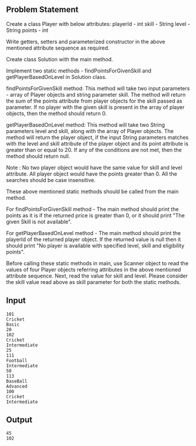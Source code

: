## Problem Statement
Create a class Player with below attributes: playerId - int skill - String level - String points - int

Write getters, setters and parameterized constructor in the above mentioned attribute sequence as required.

Create class Solution with the main method.

Implement two static methods - findPointsForGivenSkill and getPlayerBasedOnLevel in Solution class.

findPointsForGivenSkill method: This method will take two input parameters - array of Player objects and string parameter skill. The method will return the sum of the points attribute from player objects for the skill passed as parameter. If no player with the given skill is present in the array of player objects, then the method should return 0.

getPlayerBasedOnLevel method: This method will take two String parameters level and skill, along with the array of Player objects. The method will return the player object, if the input String parameters matches with the level and skill attribute of the player object and its point attribute is greater than or equal to 20. If any of the conditions are not met, then the method should return null.

Note : No two player object would have the same value for skill and level attribute. All player object would have the points greater than 0. All the searches should be case insensitive.

These above mentioned static methods should be called from the main method.

For findPointsForGivenSkill method - The main method should print the points as it is if the returned price is greater than 0, or it should print "The given Skill is not available".

For getPlayerBasedOnLevel method - The main method should print the playerId of the returned player object. If the returned value is null then it should print "No player is available with specified level, skill and eligibility points".

Before calling these static methods in main, use Scanner object to read the values of four Player objects referring attributes in the above mentioned attribute sequence. Next, read the value for skill and level. Please consider the skill value read above as skill parameter for both the static methods.

## Input
    101
    Cricket
    Basic
    20
    102
    Cricket
    Intermediate
    25
    111
    Football
    Intermediate
    50
    113
    BaseBall
    Advanced
    100
    Cricket
    Intermediate
## Output
    45
    102
